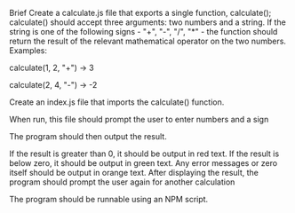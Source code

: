 Brief
Create a calculate.js file that exports a single function, calculate();
calculate() should accept three arguments: two numbers and a string.
If the string is one of the following signs - "+", "-", "/", "*" - the function should return the result of the relevant mathematical operator on the two numbers.
Examples:

calculate(1, 2, "+") -> 3

calculate(2, 4, "-") -> -2

Create an index.js file that imports the calculate() function.

When run, this file should prompt the user to enter numbers and a sign

The program should then output the result.

If the result is greater than 0, it should be output in red text.
If the result is below zero, it should be output in green text.
Any error messages or zero itself should be output in orange text.
After displaying the result, the program should prompt the user again for another calculation

The program should be runnable using an NPM script.
